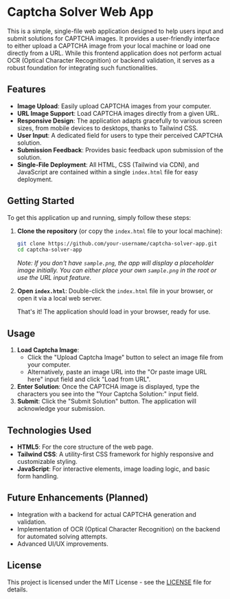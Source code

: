 # Captcha Solver Web App

This is a simple, single-file web application designed to help users input and submit solutions for CAPTCHA images. It provides a user-friendly interface to either upload a CAPTCHA image from your local machine or load one directly from a URL. While this frontend application does not perform actual OCR (Optical Character Recognition) or backend validation, it serves as a robust foundation for integrating such functionalities.

## Features

*   **Image Upload**: Easily upload CAPTCHA images from your computer.
*   **URL Image Support**: Load CAPTCHA images directly from a given URL.
*   **Responsive Design**: The application adapts gracefully to various screen sizes, from mobile devices to desktops, thanks to Tailwind CSS.
*   **User Input**: A dedicated field for users to type their perceived CAPTCHA solution.
*   **Submission Feedback**: Provides basic feedback upon submission of the solution.
*   **Single-File Deployment**: All HTML, CSS (Tailwind via CDN), and JavaScript are contained within a single `index.html` file for easy deployment.

## Getting Started

To get this application up and running, simply follow these steps:

1.  **Clone the repository** (or copy the `index.html` file to your local machine):
    ```bash
    git clone https://github.com/your-username/captcha-solver-app.git
    cd captcha-solver-app
    ```
    *Note: If you don't have `sample.png`, the app will display a placeholder image initially. You can either place your own `sample.png` in the root or use the URL input feature.* 

2.  **Open `index.html`**: Double-click the `index.html` file in your browser, or open it via a local web server.

    That's it! The application should load in your browser, ready for use.

## Usage

1.  **Load Captcha Image**:
    *   Click the "Upload Captcha Image" button to select an image file from your computer.
    *   Alternatively, paste an image URL into the "Or paste image URL here" input field and click "Load from URL".
2.  **Enter Solution**: Once the CAPTCHA image is displayed, type the characters you see into the "Your Captcha Solution:" input field.
3.  **Submit**: Click the "Submit Solution" button. The application will acknowledge your submission.

## Technologies Used

*   **HTML5**: For the core structure of the web page.
*   **Tailwind CSS**: A utility-first CSS framework for highly responsive and customizable styling.
*   **JavaScript**: For interactive elements, image loading logic, and basic form handling.

## Future Enhancements (Planned)

*   Integration with a backend for actual CAPTCHA generation and validation.
*   Implementation of OCR (Optical Character Recognition) on the backend for automated solving attempts.
*   Advanced UI/UX improvements.

## License

This project is licensed under the MIT License - see the [LICENSE](LICENSE) file for details.
